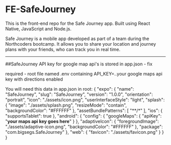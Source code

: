 # FE-SafeJourney

This is the front-end repo for the Safe Journey app. Built using React Native, JavaScript and Node.js.

Safe Journey is a mobile app developed as part of a team during the Northcoders bootcamp. It allows you to share your location and journey plans with your friends, who can track you in real time.

---------------------------------------
##SafeJourney
API key for google map api's is stored in app.json - fix

required - root file named .env containing API_KEY=..your google maps api key with directions enabled

You will need this data in app.json in root:
{
    "expo": {
      "name": "SafeJourney",
      "slug": "SafeJourney",
      "version": "1.0.0",
      "orientation": "portrait",
      "icon": "./assets/icon.png",
      "userInterfaceStyle": "light",
      "splash": {
        "image": "./assets/splash.png",
        "resizeMode": "contain",
        "backgroundColor": "#FFFFFF"
      },
      "assetBundlePatterns": [
        "**/*"
      ],
      "ios": {
        "supportsTablet": true
      },
      "android": {
        "config": {
          "googleMaps": {
            "apiKey": "**your maps api key goes here**"
          }
        },
        "adaptiveIcon": {
          "foregroundImage": "./assets/adaptive-icon.png",
          "backgroundColor": "#FFFFFF"
        },
        "package": "com.bigsegs.SafeJourney"
      },
      "web": {
        "favicon": "./assets/favicon.png"
      }
    }
  }
